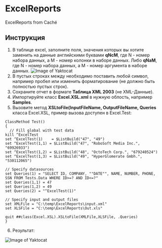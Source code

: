# ExcelReports
ExcelReports from Caché
## Инструкция

1. В таблице excel, заполните поля, значения которых вы хотите заменить на данные английскими буквами **qNcM**, где N - номер набора данных, а M - номер колонки в наборе данных. Либо **qNaM**, где N - номер набора данных, а M - номер аргумента в наборе данных.
![Image of Yaktocat](http://savepic.ru/14822127.jpg)
2. В пустых строках между необходимо поставить любой символ, например пробел или изменить форматирование (не должно быть полностью пустых строк). 
3. Сохраните отчет в формате **Таблица XML 2003** (не XML-Данные).
4. Импортируйте класс **Excel.XSL.xml** в нужную облость, например **Samples**. 
5. Вызовите метод **XSLtoFile(InputFileName, OutputFileName, Queries** класса Excel.XSL, пример вызова доступен в Excel.Test:
  ```
ClassMethod Test()
{
	// Fill global with test data
  kill ^ExcelTest
  set ^ExcelTest(1)    = $ListBuild("47", "49")
  set ^ExcelTest(1,1) = $ListBuild("47", "RoboSoft Media Inc.", "69926933")
  set ^ExcelTest(1,2) = $ListBuild("48", "OctoTech Corp.", "679240524")
  set ^ExcelTest(1,3) = $ListBuild("49", "HyperGlomerate Gmbh.", "530112065")
  
  // Specify datasources
  set Queries(1) = "SELECT ID, COMPANY, ""DATE"", NAME, NUMBER, PHONE, SSN FROM Tests.Data WHERE ID>=? AND ID<=?"
  set Queries(1,1) = 47
  set Queries(1,2) = 49
  set Queries(2) = "^ExcelTest(1)"
  
  // Specify input and output files
  set XMLFile = "C:\temp\ExcelReports\input.xml"
  set XLSFile = "C:\temp\ExcelReports\Out.xls"
  
  quit ##class(Excel.XSL).XSLtoFile(XMLFile,XLSFile, .Queries)
}
  ```
  
  6. Результат:
  
  ![Image of Yaktocat](http://savepic.ru/14824175.jpg)
